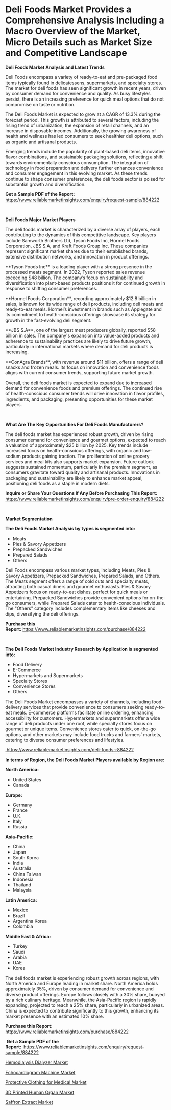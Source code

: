 <p><h1>Deli Foods Market Provides a Comprehensive Analysis Including a Macro Overview of the Market, Micro Details such as Market Size and Competitive Landscape</h1></p><p><strong>Deli Foods Market Analysis and Latest Trends</strong></p>
<p><p>Deli Foods encompass a variety of ready-to-eat and pre-packaged food items typically found in delicatessens, supermarkets, and specialty stores. The market for deli foods has seen significant growth in recent years, driven by consumer demand for convenience and quality. As busy lifestyles persist, there is an increasing preference for quick meal options that do not compromise on taste or nutrition. </p><p>The Deli Foods Market is expected to grow at a CAGR of 13.3% during the forecast period. This growth is attributed to several factors, including the rising trend of urbanization, the expansion of retail channels, and an increase in disposable incomes. Additionally, the growing awareness of health and wellness has led consumers to seek healthier deli options, such as organic and artisanal products.</p><p>Emerging trends include the popularity of plant-based deli items, innovative flavor combinations, and sustainable packaging solutions, reflecting a shift towards environmentally conscious consumption. The integration of technology in food preparation and delivery further enhances convenience and consumer engagement in this evolving market. As these trends continue to shape consumer preferences, the deli foods sector is poised for substantial growth and diversification.</p></p>
<p><strong>Get a Sample PDF of the Report:&nbsp;</strong> <a href="https://www.reliablemarketinsights.com/enquiry/request-sample/884222?utm_campaign=3209&utm_medium=2&utm_source=Github&utm_content=ia&utm_term=07042025&utm_id=deli-foods">https://www.reliablemarketinsights.com/enquiry/request-sample/884222</a></p>
<p>&nbsp;</p>
<p><strong>Deli Foods Major Market Players</strong></p>
<p><p>The deli foods market is characterized by a diverse array of players, each contributing to the dynamics of this competitive landscape. Key players include Samworth Brothers Ltd, Tyson Foods Inc, Hormel Foods Corporation, JBS S.A, and Kraft Foods Group Inc. These companies represent significant market shares due to their established brands, extensive distribution networks, and innovation in product offerings.</p><p>**Tyson Foods Inc** is a leading player with a strong presence in the processed meats segment. In 2022, Tyson reported sales revenue exceeding $48 billion. The company’s focus on sustainability and diversification into plant-based products positions it for continued growth in response to shifting consumer preferences.</p><p>**Hormel Foods Corporation**, recording approximately $12.8 billion in sales, is known for its wide range of deli products, including deli meats and ready-to-eat meals. Hormel’s investment in brands such as Applegate and its commitment to health-conscious offerings showcase its strategy for growth in the fast-evolving deli segment.</p><p>**JBS S.A**, one of the largest meat producers globally, reported $58 billion in sales. The company's expansion into value-added products and adherence to sustainability practices are likely to drive future growth, particularly in international markets where demand for deli products is increasing.</p><p>**ConAgra Brands**, with revenue around $11 billion, offers a range of deli snacks and frozen meals. Its focus on innovation and convenience foods aligns with current consumer trends, supporting future market growth.</p><p>Overall, the deli foods market is expected to expand due to increased demand for convenience foods and premium offerings. The continued rise of health-conscious consumer trends will drive innovation in flavor profiles, ingredients, and packaging, presenting opportunities for these market players.</p></p>
<p>&nbsp;</p>
<p><strong>What Are The Key Opportunities For Deli Foods Manufacturers?</strong></p>
<p><p>The deli foods market has experienced robust growth, driven by rising consumer demand for convenience and gourmet options, expected to reach a valuation of approximately $25 billion by 2025. Key trends include increased focus on health-conscious offerings, with organic and low-sodium products gaining traction. The proliferation of online grocery services and meal kits also supports market expansion. Future outlook suggests sustained momentum, particularly in the premium segment, as consumers gravitate toward quality and artisanal products. Innovations in packaging and sustainability are likely to enhance market appeal, positioning deli foods as a staple in modern diets.</p></p>
<p><strong>Inquire or Share Your Questions If Any Before Purchasing This Report:</strong> <a href="https://www.reliablemarketinsights.com/enquiry/pre-order-enquiry/884222?utm_campaign=3209&utm_medium=2&utm_source=Github&utm_content=ia&utm_term=07042025&utm_id=deli-foods">https://www.reliablemarketinsights.com/enquiry/pre-order-enquiry/884222</a></p>
<p>&nbsp;</p>
<p><strong>Market Segmentation</strong></p>
<p><strong>The Deli Foods Market Analysis by types is segmented into:</strong></p>
<p><ul><li>Meats</li><li>Pies & Savory Appetizers</li><li>Prepacked Sandwiches</li><li>Prepared Salads</li><li>Others</li></ul></p>
<p><p>Deli Foods encompass various market types, including Meats, Pies & Savory Appetizers, Prepacked Sandwiches, Prepared Salads, and Others. The Meats segment offers a range of cold cuts and specialty meats, attracting both casual diners and gourmet enthusiasts. Pies & Savory Appetizers focus on ready-to-eat dishes, perfect for quick meals or entertaining. Prepacked Sandwiches provide convenient options for on-the-go consumers, while Prepared Salads cater to health-conscious individuals. The "Others" category includes complementary items like cheeses and dips, diversifying the deli offerings.</p></p>
<p><strong>Purchase this Report:&nbsp;</strong><a href="https://www.reliablemarketinsights.com/purchase/884222?utm_campaign=3209&utm_medium=2&utm_source=Github&utm_content=ia&utm_term=07042025&utm_id=deli-foods">https://www.reliablemarketinsights.com/purchase/884222</a></p>
<p>&nbsp;</p>
<p><strong>The Deli Foods Market Industry Research by Application is segmented into:</strong></p>
<p><ul><li>Food Delivery</li><li>E-Commerce</li><li>Hypermarkets and Supermarkets</li><li>Specialty Stores</li><li>Convenience Stores</li><li>Others</li></ul></p>
<p><p>The Deli Foods Market encompasses a variety of channels, including food delivery services that provide convenience to consumers seeking ready-to-eat meals. E-commerce platforms facilitate online ordering, enhancing accessibility for customers. Hypermarkets and supermarkets offer a wide range of deli products under one roof, while specialty stores focus on gourmet or unique items. Convenience stores cater to quick, on-the-go options, and other markets may include food trucks and farmers' markets, catering to diverse consumer preferences and lifestyles.</p></p>
<p><a href="https://www.reliablemarketinsights.com/deli-foods-r884222?utm_campaign=3209&utm_medium=2&utm_source=Github&utm_content=ia&utm_term=07042025&utm_id=deli-foods">&nbsp;https://www.reliablemarketinsights.com/deli-foods-r884222</a></p>
<p><strong>In terms of Region, the Deli Foods Market Players available by Region are:</strong></p>
<p>
    <p> <strong> North America: </strong>
        <ul>
            <li>United States</li>
            <li>Canada</li>
        </ul>
        </p> 
    <p> <strong> Europe: </strong>
        <ul>
            <li>Germany</li>
            <li>France</li>
            <li>U.K.</li>
            <li>Italy</li>
            <li>Russia</li>
        </ul>
        </p> 
    <p> <strong> Asia-Pacific: </strong>
        <ul>
            <li>China</li>
            <li>Japan</li>
            <li>South Korea</li>
            <li>India</li>
            <li>Australia</li>
            <li>China Taiwan</li>
            <li>Indonesia</li>
            <li>Thailand</li>
            <li>Malaysia</li>
        </ul>
        </p> 
    <p> <strong> Latin America: </strong>
        <ul>
            <li>Mexico</li>
            <li>Brazil</li>
            <li>Argentina Korea</li>
            <li>Colombia</li>
        </ul>
        </p> 
    <p> <strong> Middle East & Africa: </strong>
        <ul>
            <li>Turkey</li>
            <li>Saudi</li>
            <li>Arabia</li>
            <li>UAE</li>
            <li>Korea</li>
        </ul>
    </p>
    </p>
<p><p>The deli foods market is experiencing robust growth across regions, with North America and Europe leading in market share. North America holds approximately 35%, driven by consumer demand for convenience and diverse product offerings. Europe follows closely with a 30% share, buoyed by a rich culinary heritage. Meanwhile, the Asia-Pacific region is rapidly expanding, projected to reach a 25% share, particularly in urbanized areas. China is expected to contribute significantly to this growth, enhancing its market presence with an estimated 10% share.</p></p>
<p><strong>Purchase this Report: </strong><a href="https://www.reliablemarketinsights.com/purchase/884222?utm_campaign=3209&utm_medium=2&utm_source=Github&utm_content=ia&utm_term=07042025&utm_id=deli-foods">https://www.reliablemarketinsights.com/purchase/884222</a></p>
<p>&nbsp;<strong>Get a Sample PDF of the Report:&nbsp;&nbsp;</strong><a href="https://www.reliablemarketinsights.com/enquiry/request-sample/884222?utm_campaign=3209&utm_medium=2&utm_source=Github&utm_content=ia&utm_term=07042025&utm_id=deli-foods">https://www.reliablemarketinsights.com/enquiry/request-sample/884222</a></p>
<p><strong></strong></p>
<p><p><a href="https://www.linkedin.com/pulse/hemodialysis-dialyzer-market-size-types-share-forecast-research-xl2qc?utm_campaign=3209&utm_medium=2&utm_source=Github&utm_content=ia&utm_term=07042025&utm_id=deli-foods">Hemodialysis Dialyzer Market</a></p><p><a href="https://www.linkedin.com/pulse/future-trends-growth-prospects-echocardiogram-machine-u8y3c?utm_campaign=3209&utm_medium=2&utm_source=Github&utm_content=ia&utm_term=07042025&utm_id=deli-foods">Echocardiogram Machine Market</a></p><p><a href="https://www.linkedin.com/pulse/protective-clothing-medical-market-insights-report-company-specific-ng37c?utm_campaign=3209&utm_medium=2&utm_source=Github&utm_content=ia&utm_term=07042025&utm_id=deli-foods">Protective Clothing for Medical Market</a></p><p><a href="https://www.linkedin.com/pulse/3d-printed-human-organ-market-dynamics-2025-2032-projected-v2hqc?utm_campaign=3209&utm_medium=2&utm_source=Github&utm_content=ia&utm_term=07042025&utm_id=deli-foods">3D Printed Human Organ Market</a></p><p><a href="https://www.linkedin.com/pulse/saffron-extract-market-research-sales-establishments-gdbsc?utm_campaign=3209&utm_medium=2&utm_source=Github&utm_content=ia&utm_term=07042025&utm_id=deli-foods">Saffron Extract Market</a></p></p>